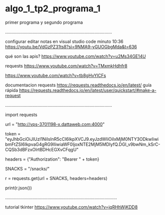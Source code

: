 # algo_1_tp2_programa_1
primer programa
y segundo programa

......................................................................................

configurar editar notas en visual studio code minuto 10:36
https://youtu.be/VdGzPZ31ts8?si=9NMA9-yGUOGbgMda&t=636

qué son las apis?
https://www.youtube.com/watch?v=u2Ms34GE14U

requests
https://www.youtube.com/watch?v=TMxmkHdhfr8

https://www.youtube.com/watch?v=tb8gHvYlCFs


documentacion requests
https://requests.readthedocs.io/en/latest/
guía rápida
https://requests.readthedocs.io/en/latest/user/quickstart/#make-a-request

......................................................................................

import requests

url = "http://vps-3701198-x.dattaweb.com:4000"

token =  "eyJhbGciOiJIUzI1NiIsInR5cCI6IkpXVCJ9.eyJzdWIiOiIxMjM0NTY3ODkwIiwibmFtZSI6IkpvaG4gRG9lIiwiaWF0IjoxNTE2MjM5MDIyfQ.DGI_v9bwNm_kSrC-CQSb3dBFzxOlrtBDHcEGXvCFqgU"

headers = {"Authorization": "Bearer " + token}

SNACKS = "/snacks/"

r = requests.get(url + SNACKS, headers=headers)

print(r.json())

..........................................................................................

tutorial tkinter
https://www.youtube.com/watch?v=jqRHhWjKDD8
